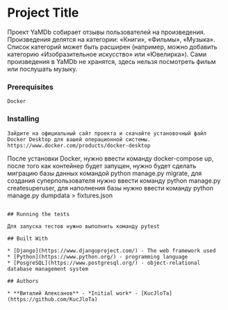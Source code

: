 # Project Title

Проект YaMDb собирает отзывы пользователей на произведения. Произведения делятся на категории: «Книги», «Фильмы», «Музыка». Список категорий может быть расширен (например, можно добавить категорию «Изобразительное искусство» или «Ювелирка»).
Сами произведения в YaMDb не хранятся, здесь нельзя посмотреть фильм или послушать музыку.

### Prerequisites

```
Docker
```

### Installing

```
Зайдите на официальный сайт проекта и скачайте установочный файл Docker Desktop для вашей операционной системы.
https://www.docker.com/products/docker-desktop
```
После установки Docker, нужно ввести команду docker-compose up, после того как контейнер будет запущен, нужно будет сделать миграцию базы данных командой
python manage.py migrate, для создания суперпользователя нужно ввести команду python manage.py createsuperuser, для наполнения базы нужно ввести команду 
python manage.py dumpdata > fixtures.json
```

## Running the tests

Для запуска тестов нужно выполнить команду pytest

## Built With

* [Django](https://www.djangoproject.com/) - The web framework used
* [Python](https://www.python.org/) - programming language
* [PosgreSQL](https://www.postgresql.org/) - object-relational database management system

## Authors

* **Виталий Алексанов** - *Initial work* - [KucJloTa](https://github.com/KucJloTa)
